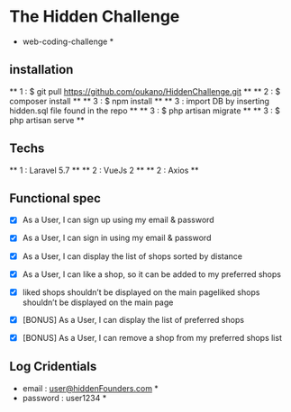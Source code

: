 # The Hidden Challenge

* web-coding-challenge *


## installation

** 1 : $ git pull https://github.com/oukano/HiddenChallenge.git **
** 2 : $ composer install **
** 3 : $ npm install **
** 3 : import DB by inserting hidden.sql file found in the repo **
** 3 : $ php artisan migrate **
** 3 : $ php artisan serve **

## Techs 

** 1 : Laravel 5.7 **
** 2 : VueJs 2 **
** 2 : Axios  **

## Functional spec

- [x] As a User, I can sign up using my email & password
- [x] As a User, I can sign in using my email & password
- [x] As a User, I can display the list of shops sorted by distance
- [x] As a User, I can like a shop, so it can be added to my preferred shops 
- [x] liked shops shouldn’t be displayed on the main pageliked shops shouldn’t be displayed on the main page
- [x] [BONUS] As a User, I can display the list of preferred shops
- [x] [BONUS] As a User, I can remove a shop from my preferred shops list


## Log Cridentials 

* email : user@hiddenFounders.com *
* password : user1234 *



